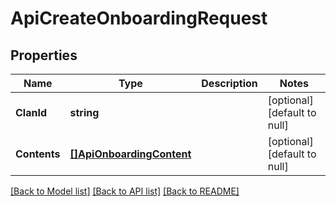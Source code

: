 # ApiCreateOnboardingRequest

## Properties
Name | Type | Description | Notes
------------ | ------------- | ------------- | -------------
**ClanId** | **string** |  | [optional] [default to null]
**Contents** | [**[]ApiOnboardingContent**](apiOnboardingContent.md) |  | [optional] [default to null]

[[Back to Model list]](../README.md#documentation-for-models) [[Back to API list]](../README.md#documentation-for-api-endpoints) [[Back to README]](../README.md)


